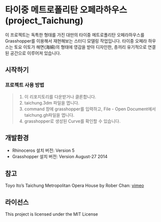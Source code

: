 # 타이중 메트로폴리탄 오페라하우스(project_Taichung)
이 프로젝트는 독특한 형태를 가진 대만의 타이중 메트로폴리탄 오페라하우스를 Grasshopper를 이용해서 재현해보는 스터디 모델링 작업입니다.
타이중 오페라 하우스는 토요 이토가  해면(海綿)의 형태에 영감을 받아 디자인한, 층끼리 유기적으로 연결된 공간으로 이루어져 있습니다.

## 시작하기
### 프로젝트 사용 방법
> 1. 이 리포지토리를 다운받거나 클론합니다.
> 2. taichung.3dm 파일을 엽니다.
> 3. command 창에 grasshopper를 입력하고, File - Open Document에서 taichung.gh파일을 엽니다.
> 4. grasshopper로 생성된 Curve를 확인할 수 있습니다.

## 개발환경
- Rhinoceros 설치 버전: Version 5
- Grasshopper 설치 버전: Version August-27 2014

## 참고
Toyo Ito’s Taichung Metropolitan Opera House by Rober Chan: [vimeo](https://vimeo.com/66324337)

## 라이선스
This project is licensed under the MIT License
